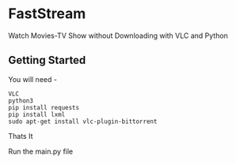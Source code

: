 # FastStream

Watch Movies-TV Show without Downloading with VLC and Python

## Getting Started

You will need -
```
VLC
python3
pip install requests
pip install lxml
sudo apt-get install vlc-plugin-bittorrent
```

Thats It

Run the main.py file 
